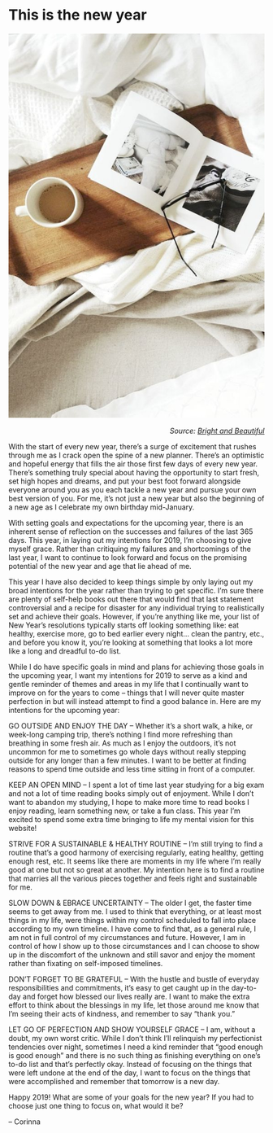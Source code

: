 
[^url]: new-year-2019

# This is the new year
![](./coffee.jpg)

<div style="text-align:right"><em >Source: <a href="https://www.brightandbeautifulblog.com/" target="_blank">Bright and Beautiful</a></em></div>

With the start of every new year, there’s a surge of excitement that rushes through me as I crack open the spine of a new planner. There’s an optimistic and hopeful energy that fills the air those first few days of every new year. There’s something truly special about having the opportunity to start fresh, set high hopes and dreams, and put your best foot forward alongside everyone around you as you each tackle a new year and pursue your own best version of you. For me, it’s not just a new year but also the beginning of a new age as I celebrate my own birthday mid-January.

With setting goals and expectations for the upcoming year, there is an inherent sense of reflection on the successes and failures of the last 365 days. This year, in laying out my intentions for 2019, I’m choosing to give myself grace. Rather than critiquing my failures and shortcomings of the last year, I want to continue to look forward and focus on the promising potential of the new year and age that lie ahead of me.

This year I have also decided to keep things simple by only laying out my broad intentions for the year rather than trying to get specific. I’m sure there are plenty of self-help books out there that would find that last statement controversial and a recipe for disaster for any individual trying to realistically set and achieve their goals. However, if you’re anything like me, your list of New Year’s resolutions typically starts off looking something like: eat healthy, exercise more, go to bed earlier every night… clean the pantry, etc., and before you know it, you’re looking at something that looks a lot more like a long and dreadful to-do list.

While I do have specific goals in mind and plans for achieving those goals in the upcoming year, I want my intentions for 2019 to serve as a kind and gentle reminder of themes and areas in my life that I continually want to improve on for the years to come – things that I will never quite master perfection in but will instead attempt to find a good balance in. Here are my intentions for the upcoming year:

GO OUTSIDE AND ENJOY THE DAY – Whether it’s a short walk, a hike, or week-long camping trip, there’s nothing I find more refreshing than breathing in some fresh air. As much as I enjoy the outdoors, it’s not uncommon for me to sometimes go whole days without really stepping outside for any longer than a few minutes. I want to be better at finding reasons to spend time outside and less time sitting in front of a computer.

KEEP AN OPEN MIND – I spent a lot of time last year studying for a big exam and not a lot of time reading books simply out of enjoyment. While I don’t want to abandon my studying, I hope to make more time to read books I enjoy reading, learn something new, or take a fun class. This year I’m excited to spend some extra time bringing to life my mental vision for this website!

STRIVE FOR A SUSTAINABLE & HEALTHY ROUTINE – I’m still trying to find a routine that’s a good harmony of exercising regularly, eating healthy, getting enough rest, etc. It seems like there are moments in my life where I’m really good at one but not so great at another. My intention here is to find a routine that marries all the various pieces together and feels right and sustainable for me.

SLOW DOWN & EBRACE UNCERTAINTY – The older I get, the faster time seems to get away from me. I used to think that everything, or at least most things in my life, were things within my control scheduled to fall into place according to my own timeline. I have come to find that, as a general rule, I am not in full control of my circumstances and future. However, I am in control of how I show up to those circumstances and I can choose to show up in the discomfort of the unknown and still savor and enjoy the moment rather than fixating on self-imposed timelines.

DON’T FORGET TO BE GRATEFUL – With the hustle and bustle of everyday responsibilities and commitments, it’s easy to get caught up in the day-to-day and forget how blessed our lives really are. I want to make the extra effort to think about the blessings in my life, let those around me know that I’m seeing their acts of kindness, and remember to say “thank you.”

LET GO OF PERFECTION AND SHOW YOURSELF GRACE – I am, without a doubt, my own worst critic. While I don’t think I’ll relinquish my perfectionist tendencies over night, sometimes I need a kind reminder that “good enough is good enough” and there is no such thing as finishing everything on one’s to-do list and that’s perfectly okay. Instead of focusing on the things that were left undone at the end of the day, I want to focus on the things that were accomplished and remember that tomorrow is a new day.

Happy 2019! What are some of your goals for the new year? If you had to choose just one thing to focus on, what would it be?

 – Corinna